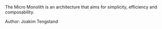 The Micro Monolith is an architecture that aims for simplicity, efficiency and composability.

Author: Joakim Tengstand
